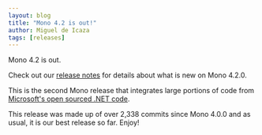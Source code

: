 ```yaml
---
layout: blog
title: "Mono 4.2 is out!"
author: Miguel de Icaza
tags: [releases]
---
```


Mono 4.2 is out.

Check out our [release notes](http://www.mono-project.com/docs/about-mono/releases/4.2.0/)
for details about what is new on Mono 4.2.0.

This is the second Mono release that integrates large portions of code
from [Microsoft's open sourced .NET
code](http://github.com/mono/referencesource).

This release was made up of over 2,338 commits since Mono 4.0.0 and as
usual, it is our best release so far.   Enjoy!
